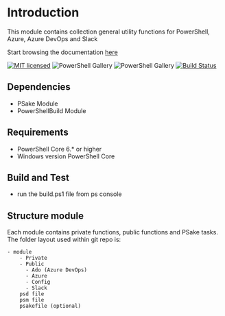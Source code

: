 # Introduction

This module contains collection general utility functions for PowerShell, Azure, Azure DevOps and Slack

Start browsing the documentation [here](./docs/index.md)

[![MIT licensed](https://img.shields.io/badge/license-MIT-blue.svg)](https://raw.githubusercontent.com/ehagen/TD.Util/master/LICENSE)
![PowerShell Gallery](https://img.shields.io/powershellgallery/v/td.util.svg?label=PSGallery%20Version&logo=PowerShell&style=flat-square)
![PowerShell Gallery](https://img.shields.io/powershellgallery/dt/td.util.svg?label=PSGallery%20Downloads&logo=PowerShell&style=flat-square)
[![Build Status](https://dev.azure.com/tedon/TD.Deploy/_apis/build/status/ehagen.TD.Util?branchName=master)](https://dev.azure.com/tedon/TD.Deploy/_build/latest?definitionId=52&branchName=master)

## Dependencies

- PSake Module
- PowerShellBuild Module

## Requirements

- PowerShell Core 6.* or higher
- Windows version PowerShell Core

## Build and Test

- run the build.ps1 file from ps console

## Structure module

Each module contains private functions, public functions and PSake tasks. The folder layout used within git repo is:

    - module
        - Private
        - Public
          - Ado (Azure DevOps)
          - Azure
          - Config 
          - Slack
        psd file
        psm file
        psakefile (optional)